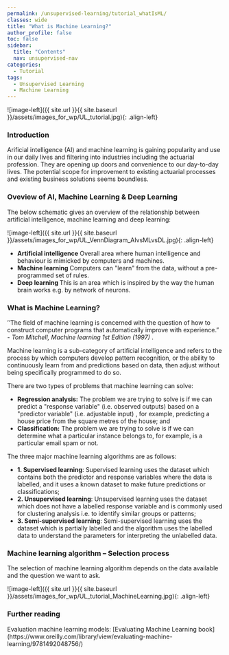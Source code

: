 ```yaml
---
permalink: /unsupervised-learning/tutorial_whatIsML/
classes: wide
title: "What is Machine Learning?"
author_profile: false
toc: false
sidebar:
  title: "Contents"
  nav: unsupervised-nav
categories:
  - Tutorial
tags:
  - Unsupervised Learning
  - Machine Learning
---
```



![image-left]({{ site.url }}{{ site.baseurl }}/assets/images_for_wp/UL_tutorial.jpg){: .align-left}


<h3>Introduction</h3>
Arificial intelligence (AI) and machine learning is gaining popularity and use in our daily lives and filtering into industries including the actuarial profession.  They are opening up doors and convenience to our day-to-day lives.  The potential scope for improvement to existing actuarial processes and existing business solutions seems boundless.

<h3>Oveview of AI, Machine Learning & Deep Learning</h3>

The below schematic gives an overview of the relationship between artificial intelligence, machine learning and deep learning:

![image-left]({{ site.url }}{{ site.baseurl }}/assets/images_for_wp/UL_VennDiagram_AIvsMLvsDL.jpg){: .align-left}

- <b>Artificial intelligence</b> Overall area where human intelligence and behaviour is mimicked by computers and machines. <br />
- <b>Machine learning </b> Computers can "learn" from the data, without a pre-programmed set of rules. <br /> 
- <b>Deep learning </b> This is an area which is inspired by the way the human brain works e.g. by network of neurons.  <br /> 

<h3>What is Machine Learning?</h3>

’’The field of machine learning is concerned with the question of how to construct computer programs that automatically improve with experience.” -  <i>Tom Mitchell, Machine learning 1st Edition (1997) </i>.

Machine learning is a sub-category of artificial intelligence and refers to the process by which computers develop pattern recognition, or the ability to continuously learn from and predictions based on data, then adjust without being specifically programmed to do so. 

There are two types of problems that machine learning can solve:
*	<b>Regression analysis:</b> The problem we are trying to solve is if we can predict a "response variable" (i.e. observed outputs) based on a "predictor variable" (i.e. adjustable input) , for example, predicting a house price from the square metres of the house; and 
*	<b>Classification:</b> The problem we are trying to solve is if we can determine what a particular instance belongs to, for example, is a particular email spam or not.

The three major machine learning algorithms are as follows:
*	<b>1. Supervised learning</b>: Supervised learning uses the dataset which contains both the predictor and response variables where the data is labelled, and it uses a known dataset to make future predictions or classifications;
*	<b>2. Unsupervised learning</b>: Unsupervised learning uses the dataset which does not have a labelled response variable and is commonly used for clustering analysis i.e. to identify similar groups or patterns;
*	<b>3. Semi-supervised learning</b>: Semi-supervised learning uses the dataset which is partially labelled and the algorithm uses the labelled data to understand the parameters for interpreting the unlabelled data.

<h3>Machine learning algorithm – Selection process</h3>
The selection of machine learning algorithm depends on the data available and the question we want to ask.

![image-left]({{ site.url }}{{ site.baseurl }}/assets/images_for_wp/UL_tutorial_MachineLearning.jpg){: .align-left}

<h3>Further reading </h3>
Evaluation machine learning models: [Evaluating Machine Learning book](https://www.oreilly.com/library/view/evaluating-machine-learning/9781492048756/)
